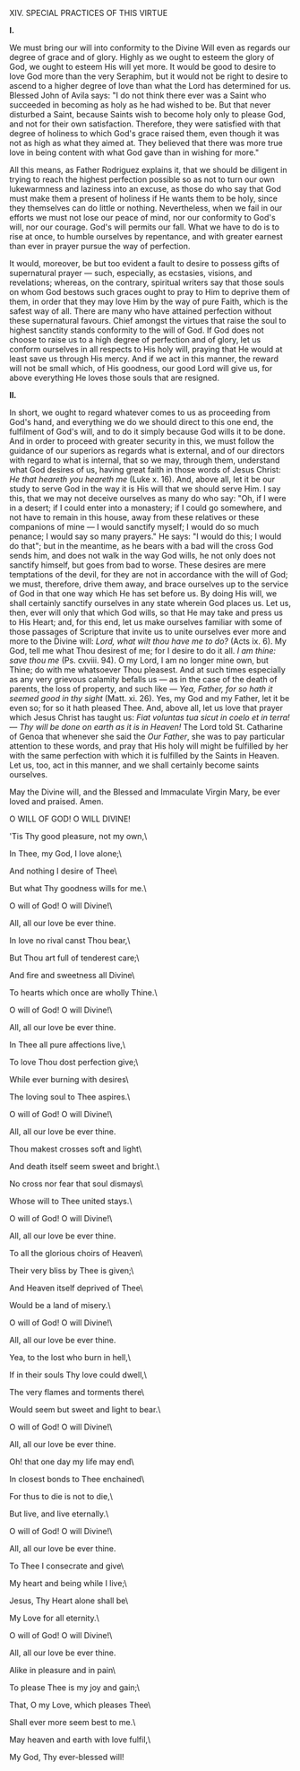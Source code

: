 
XIV\. SPECIAL PRACTICES OF THIS VIRTUE

**I\.**

We must bring our will into conformity to the Divine Will even as regards our degree of grace and of glory. Highly as we ought to esteem the glory of God, we ought to esteem His will yet more. It would be good to desire to love God more than the very Seraphim, but it would not be right to desire to ascend to a higher degree of love than what the Lord has determined for us. Blessed John of Avila says: \"I do not think there ever was a Saint who succeeded in becoming as holy as he had wished to be. But that never disturbed a Saint, because Saints wish to become holy only to please God, and not for their own satisfaction. Therefore, they were satisfied with that degree of holiness to which God\'s grace raised them, even though it was not as high as what they aimed at. They believed that there was more true love in being content with what God gave than in wishing for more.\"

All this means, as Father Rodriguez explains it, that we should be diligent in trying to reach the highest perfection possible so as not to turn our own lukewarmness and laziness into an excuse, as those do who say that God must make them a present of holiness if He wants them to be holy, since they themselves can do little or nothing. Nevertheless, when we fail in our efforts we must not lose our peace of mind, nor our conformity to God\'s will, nor our courage. God\'s will permits our fall. What we have to do is to rise at once, to humble ourselves by repentance, and with greater earnest than ever in prayer pursue the way of perfection.

It would, moreover, be but too evident a fault to desire to possess gifts of supernatural prayer — such, especially, as ecstasies, visions, and revelations; whereas, on the contrary, spiritual writers say that those souls on whom God bestows such graces ought to pray to Him to deprive them of them, in order that they may love Him by the way of pure Faith, which is the safest way of all. There are many who have attained perfection without these supernatural favours. Chief amongst the virtues that raise the soul to highest sanctity stands conformity to the will of God. If God does not choose to raise us to a high degree of perfection and of glory, let us conform ourselves in all respects to His holy will, praying that He would at least save us through His mercy. And if we act in this manner, the reward will not be small which, of His goodness, our good Lord will give us, for above everything He loves those souls that are resigned.

**II\.**

In short, we ought to regard whatever comes to us as proceeding from God\'s hand, and everything we do we should direct to this one end, the fulfilment of God\'s will, and to do it simply because God wills it to be done. And in order to proceed with greater security in this, we must follow the guidance of our superiors as regards what is external, and of our directors with regard to what is internal, that so we may, through them, understand what God desires of us, having great faith in those words of Jesus Christ: *He that heareth you heareth me* (Luke x. 16). And, above all, let it be our study to serve God in the way it is His will that we should serve Him. I say this, that we may not deceive ourselves as many do who say: \"Oh, if I were in a desert; if I could enter into a monastery; if I could go somewhere, and not have to remain in this house, away from these relatives or these companions of mine — I would sanctify myself; I would do so much penance; I would say so many prayers.\" He says: \"I would do this; I would do that\"; but in the meantime, as he bears with a bad will the cross God sends him, and does not walk in the way God wills, he not only does not sanctify himself, but goes from bad to worse. These desires are mere temptations of the devil, for they are not in accordance with the will of God; we must, therefore, drive them away, and brace ourselves up to the service of God in that one way which He has set before us. By doing His will, we shall certainly sanctify ourselves in any state wherein God places us. Let us, then, ever will only that which God wills, so that He may take and press us to His Heart; and, for this end, let us make ourselves familiar with some of those passages of Scripture that invite us to unite ourselves ever more and more to the Divine will: *Lord, what wilt thou have me to do?* (Acts ix. 6). My God, tell me what Thou desirest of me; for I desire to do it all. *I am thine: save thou me* (Ps. cxviii. 94). O my Lord, I am no longer mine own, but Thine; do with me whatsoever Thou pleasest. And at such times especially as any very grievous calamity befalls us — as in the case of the death of parents, the loss of property, and such like — *Yea, Father, for so hath it seemed good in thy sight* (Matt. xi. 26). Yes, my God and my Father, let it be even so; for so it hath pleased Thee. And, above all, let us love that prayer which Jesus Christ has taught us: *Fiat voluntas tua sicut in coelo et in terra! — Thy will be done on earth as it is in Heaven!* The Lord told St. Catharine of Genoa that whenever she said the *Our Father*, she was to pay particular attention to these words, and pray that His holy will might be fulfilled by her with the same perfection with which it is fulfilled by the Saints in Heaven. Let us, too, act in this manner, and we shall certainly become saints ourselves.

May the Divine will, and the Blessed and Immaculate Virgin Mary, be ever loved and praised. Amen.

O WILL OF GOD! O WILL DIVINE!

\'Tis Thy good pleasure, not my own,\

In Thee, my God, I love alone;\

And nothing I desire of Thee\

But what Thy goodness wills for me.\

O will of God! O will Divine!\

All, all our love be ever thine.

In love no rival canst Thou bear,\

But Thou art full of tenderest care;\

And fire and sweetness all Divine\

To hearts which once are wholly Thine.\

O will of God! O will Divine!\

All, all our love be ever thine.

In Thee all pure affections live,\

To love Thou dost perfection give;\

While ever burning with desires\

The loving soul to Thee aspires.\

O will of God! O will Divine!\

All, all our love be ever thine.

Thou makest crosses soft and light\

And death itself seem sweet and bright.\

No cross nor fear that soul dismays\

Whose will to Thee united stays.\

O will of God! O will Divine!\

All, all our love be ever thine.

To all the glorious choirs of Heaven\

Their very bliss by Thee is given;\

And Heaven itself deprived of Thee\

Would be a land of misery.\

O will of God! O will Divine!\

All, all our love be ever thine.

Yea, to the lost who burn in hell,\

If in their souls Thy love could dwell,\

The very flames and torments there\

Would seem but sweet and light to bear.\

O will of God! O will Divine!\

All, all our love be ever thine.

Oh! that one day my life may end\

In closest bonds to Thee enchained\

For thus to die is not to die,\

But live, and live eternally.\

O will of God! O will Divine!\

All, all our love be ever thine.

To Thee I consecrate and give\

My heart and being while I live;\

Jesus, Thy Heart alone shall be\

My Love for all eternity.\

O will of God! O will Divine!\

All, all our love be ever thine.

Alike in pleasure and in pain\

To please Thee is my joy and gain;\

That, O my Love, which pleases Thee\

Shall ever more seem best to me.\

May heaven and earth with love fulfil,\

My God, Thy ever-blessed will!

